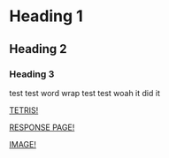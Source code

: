 # Heading 1
## Heading 2
### Heading 3
test test word wrap test test woah it did it 

[TETRIS!](https://tetris.com/play-tetris/?utm_source=flyout_button&utm_medium=web_button&utm_campaign=playNow_btm_flyout&utm_content=button_play_now_flyout)

[RESPONSE PAGE!](./responses.txt)

[IMAGE!](./images/screenshot-assignment3.png)


